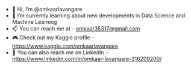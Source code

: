 - 👋 Hi, I’m @omkaarlavangare
- 🌱 I’m currently learning about new developments in Data Science and Machine Learning
- 📫 You can reach me at - omkaar35317@gmail.com
- 🎮 Check out my Kaggle profile - https://www.kaggle.com/omkaarlavangare
- 👔 You can also reach me on LinkedIn - https://www.linkedin.com/in/omkaar-lavangare-316209200/
<!---
omkaarlavangare/omkaarlavangare is a ✨ special ✨ repository because its `README.md` (this file) appears on your GitHub profile.
You can click the Preview link to take a look at your changes.
--->
